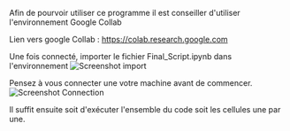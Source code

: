 Afin de pourvoir utiliser ce programme il est conseiller d'utiliser l'environnement Google Collab

Lien vers google Collab : https://colab.research.google.com

Une fois connecté, importer le fichier Final_Script.ipynb dans l'environnement
![Screenshot import](url "Screenshot_import")

Pensez à vous connecter une votre machine avant de commencer.
![Screenshot Connection](url "Screenshot_connection")

Il suffit ensuite soit d'exécuter l'ensemble du code soit les cellules une par une.

